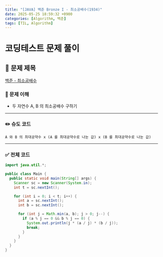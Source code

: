 ```yaml
---
title: "[JAVA] 백준 Bronze I - 최소공배수(1934)"
date: 2025-05-25 18:59:32 +0900
categories: [Algorithm, 백준]
tags: [TIL, Algorithm]
---
```

# 코딩테스트 문제 풀이

## 📘 문제 제목
[백준 - 최소공배수](https://www.acmicpc.net/problem/1934)

### 🧠 문제 이해
- 두 자연수 A, B 의 최소공배수 구하기

---

### ✏️ 슈도 코드

```plaintext
A 와 B 의 최대공약수 x (A 를 최대공약수로 나눈 값) x (B 를 최대공약수로 나눈 값)
```

---

### ✅ 전체 코드
```java
import java.util.*;

public class Main {
  public static void main(String[] args) {
    Scanner sc = new Scanner(System.in);
    int t = sc.nextInt();

    for (int i = 0; i < t; i++) {
      int a = sc.nextInt();
      int b = sc.nextInt();

      for (int j = Math.min(a, b); j > 0; j--) {
        if (a % j == 0 && b % j == 0) {
          System.out.println(j * (a / j) * (b / j));
          break;
        }
      }
    }
  }
}
```
